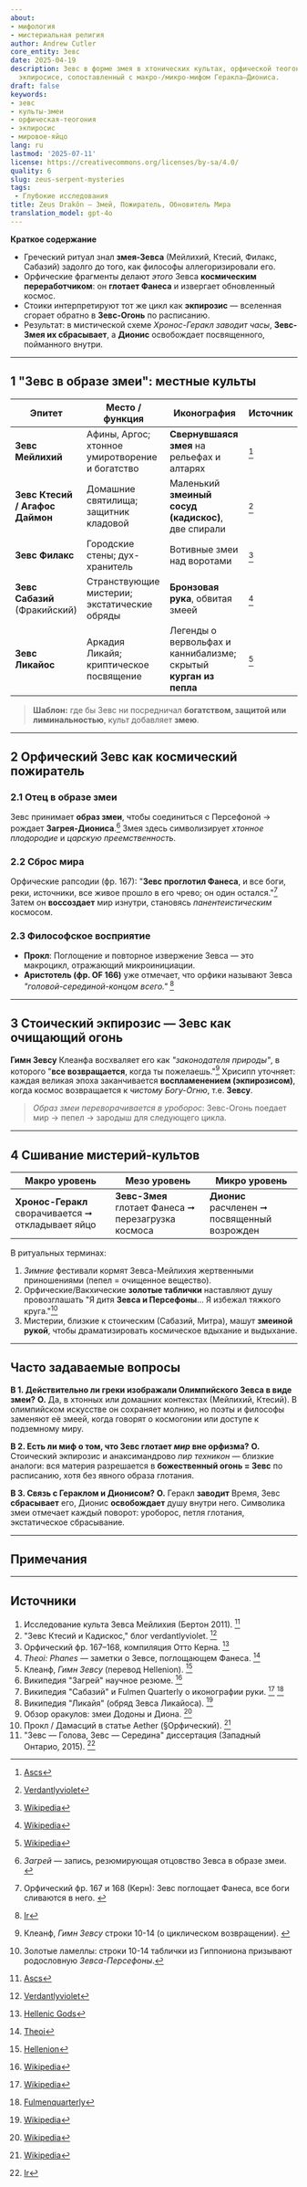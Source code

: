 ```yaml
---
about:
- мифология
- мистериальная религия
author: Andrew Cutler
core_entity: Зевс
date: 2025-04-19
description: Зевс в форме змея в хтонических культах, орфической теогонии и стоической
  экпиросисе, сопоставленный с макро-/микро-мифом Геракла–Диониса.
draft: false
keywords:
- зевс
- культы-змеи
- орфическая-теогония
- экпиросис
- мировое-яйцо
lang: ru
lastmod: '2025-07-11'
license: https://creativecommons.org/licenses/by-sa/4.0/
quality: 6
slug: zeus-serpent-mysteries
tags:
 - Глубокие исследования
title: Zeus Drakôn — Змей, Пожиратель, Обновитель Мира
translation_model: gpt-4o
---
```


**Краткое содержание**

- Греческий ритуал знал **змея-Зевса** (Мейлихий, Ктесий, Филакс, Сабазий) задолго до того, как философы аллегоризировали его.
- Орфические фрагменты делают *этого* Зевса **космическим переработчиком**: он **глотает Фанеса** и извергает обновленный космос.
- Стоики интерпретируют тот же цикл как **экпирозис** — вселенная сгорает обратно в **Зевс-Огонь** по расписанию.
- Результат: в мистической схеме *Хронос-Геракл заводит часы*, **Зевс-Змея их сбрасывает**, а **Дионис** освобождает посвященного, пойманного внутри.

---

## 1 "Зевс в образе змеи": местные культы

| Эпитет | Место / функция | Иконография | Источник |
|--------|-----------------|-------------|----------|
| **Зевс Мейлихий** | Афины, Аргос; хтонное умиротворение и богатство | **Свернувшаяся змея** на рельефах и алтарях | [^oai1] |
| **Зевс Ктесий / Агафос Даймон** | Домашние святилища; защитник кладовой | Маленький **змеиный сосуд (кадискос)**, две спирали | [^oai2] |
| **Зевс Филакс** | Городские стены; дух-хранитель | Вотивные змеи над воротами | [^oai3] |
| **Зевс Сабазий** (Фракийский) | Странствующие мистерии; экстатические обряды | **Бронзовая рука**, обвитая змеей | [^oai4] |
| **Зевс Ликайос** | Аркадия Ликайя; криптическое посвящение | Легенды о вервольфах и каннибализме; скрытый **курган из пепла** | [^oai5] |

> **Шаблон:** где бы Зевс ни посредничал **богатством, защитой или лиминальностью**, культ добавляет **змею**.

---

## 2 Орфический Зевс как космический пожиратель

### 2.1 Отец в образе змеи
Зевс принимает **образ змеи**, чтобы соединиться с Персефоной → рождает **Загрея-Диониса**.[^zagreus] Змея здесь символизирует *хтонное плодородие* и *царскую преемственность*.

### 2.2 Сброс мира
Орфические рапсодии (фр. 167): "**Зевс проглотил Фанеса**, и все боги, реки, источники, все живое прошло в его чрево; он один остался."[^phanes-swallow]
Затем он **воссоздает** мир изнутри, становясь *панентеистическим* космосом.

### 2.3 Философское восприятие
- **Прокл**: Поглощение и повторное извержение Зевса — это макроцикл, отражающий микроинициации.
- **Аристотель (фр. OF 166)** уже отмечает, что орфики называют Зевса *"головой-серединой-концом всего."* [^oai6]

---

## 3 Стоический экпирозис — Зевс как очищающий огонь

**Гимн Зевсу** Клеанфа восхваляет его как *"законодателя природы"*, в которого "**все возвращается**, когда ты пожелаешь."[^cleanthes] Хрисипп уточняет: каждая великая эпоха заканчивается **воспламенением (экпирозисом)**, когда космос возвращается к *чистому Богу-Огню*, т.е. **Зевсу**.

> *Образ змеи переворачивается в уроборос*: Зевс-Огонь поедает мир → пепел → зародыш для следующего цикла.

---

## 4 Сшивание мистерий-культов

| Макро уровень | Мезо уровень | Микро уровень |
|---------------|--------------|---------------|
| **Хронос-Геракл** сворачивается ➞ откладывает яйцо | **Зевс-Змея** глотает Фанеса ➞ перезагрузка космоса | **Дионис** расчленен ➞ посвященный возрожден |

В ритуальных терминах:
1. *Зимние* фестивали кормят Зевса-Мейлихия жертвенными приношениями (пепел = очищенное вещество).
2. Орфические/Вакхические **золотые таблички** наставляют душу провозглашать "Я дитя **Зевса и Персефоны**… Я избежал тяжкого круга."[^tablets]
3. Мистерии, близкие к стоическим (Сабазий, Митра), машут **змеиной рукой**, чтобы драматизировать космическое вдыхание и выдыхание.

---

## Часто задаваемые вопросы <!-- сохраняет поддержку схемы FAQPage -->

**В 1. Действительно ли греки изображали Олимпийского Зевса в виде змеи?**
**О.** Да, в хтонных или домашних контекстах (Мейлихий, Ктесий). В олимпийском искусстве он сохраняет молнию, но поэты и философы заменяют её змеей, когда говорят о космогонии или доступе к подземному миру.

**В 2. Есть ли миф о том, что Зевс глотает *мир* вне орфизма?**
**О.** Стоический экпирозис и анаксимандрово *пир техникон* — близкие аналоги: вся материя разрешается в **божественный огонь = Зевс** по расписанию, хотя без явного образа глотания.

**В 3. Связь с Гераклом и Дионисом?**
**О.** Геракл **заводит** Время, Зевс **сбрасывает** его, Дионис **освобождает** душу внутри него. Символика змеи отмечает каждый поворот: уроборос, петля глотания, экстатическое сбрасывание.

---

## Примечания

[^oai1]: [Ascs](https://www.ascs.org.au/news/ascs31/Burton.pdf)
[^oai2]: [Verdantlyviolet](https://verdantlyviolet.tumblr.com/post/643083523253829632/zeus-ktesios-and-the-kadiskos-zeus-ktesios-of-the)
[^oai3]: [Wikipedia](https://en.wikipedia.org/wiki/Oracle)
[^oai4]: [Wikipedia](https://en.wikipedia.org/wiki/Sabazios)
[^oai5]: [Wikipedia](https://en.wikipedia.org/wiki/Lykaia)
[^oai6]: [Ir](https://ir.lib.uwo.ca/context/etd/article/4619/viewcontent/Zeus_the_Head_Zeus_the_Middle___Studies_in_the_Orphic_Theogonies.pdf)
[^oai7]: [Wikipedia](https://en.wikipedia.org/wiki/Zagreus)
[^oai8]: [Hellenic Gods](https://www.hellenicgods.org/the-orphic-fragments-of-otto-kern)
[^oai9]: [Hellenion](https://www.hellenion.org/zeus/cleanthes-hymn-to-zeus/)
[^oai10]: [Theoi](https://www.theoi.com/Protogenos/Phanes.html)
[^oai11]: [Fulmenquarterly](https://www.fulmenquarterly.com/the-hand-of-sabazios)
[^oai12]: [Wikipedia](https://en.wikipedia.org/wiki/Aether_%28mythology%29)
[^zagreus]: *Загрей* — запись, резюмирующая отцовство Зевса в образе змеи. [^oai7]
[^phanes-swallow]: Орфический фр. 167 и 168 (Керн): Зевс поглощает Фанеса, все боги сливаются в него. [^oai8]
[^cleanthes]: Клеанф, *Гимн Зевсу* строки 10-14 (о циклическом возвращении). [^oai9]
[^tablets]: Золотые ламеллы: строки 10-14 таблички из Гиппониона призывают родословную *Зевса-Персефоны*.

---

## Источники

1. Исследование культа Зевса Мейлихия (Бертон 2011). [^oai1]
2. "Зевс Ктесий и Кадискос," блог verdantlyviolet. [^oai2]
3. Орфический фр. 167–168, компиляция Отто Керна. [^oai8]
4. *Theoi: Phanes* — заметки о Зевсе, поглощающем Фанеса. [^oai10]
5. Клеанф, *Гимн Зевсу* (перевод Hellenion). [^oai9]
6. Википедия "Загрей" научное резюме. [^oai7]
7. Википедия "Сабазий" и Fulmen Quarterly о иконографии руки. [^oai4] [^oai11]
8. Википедия "Ликайя" (обряд Зевса Ликайоса). [^oai5]
9. Обзор оракулов: змеи Додоны и Диона. [^oai3]
10. Прокл / Дамасций в статье Aether (§Орфический). [^oai12]
11. "Зевс — Голова, Зевс — Середина" диссертация (Западный Онтарио, 2015). [^oai6]